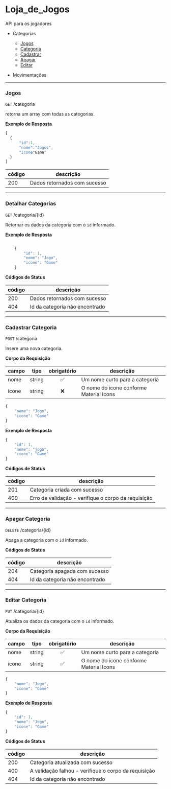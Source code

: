 # Loja_de_Jogos

 API para os jogadores 

- Categorias
    - [Jogos](#listar-todas)
    - [Categoria](#detalhar-categorias)
    - [Cadastrar](#cadastrar-categoria)
    - [Apagar](#apagar-categoria)
    - [Editar](#editar-categoria)

- Movimentações
---


 ### Jogos

`GET` /categoria

retorna um array com todas as categorias.

**Exemplo de Resposta**

```js
[
  {
      "id":1,
      "nome":"Jogos",
      "icone"Game"
  }
]
```
| código | descrição |
|--------|-----------|
|200|Dados retornados com sucesso
---

### Detalhar Categorias 

`GET` /categoria/{id}

Retornar os dados da categoria com o `id` informado.

**Exemplo de Resposta** 

```js

    {
        "id": 1,
        "nome": "Jogo",
        "icone": "Game"
    }

```

**Códigos de Status** 

| código | descrição |
|--------|-----------|
|200|Dados retornados com sucesso
|404| Id da categoria não encontrado

___

### Cadastrar Categoria

`POST` /categoria

Insere uma nova categoria.

**Corpo da Requisição** 

|campo|tipo|obrigatório|descrição
|-----|----|:-----------:|---------
|nome|string|✅|Um nome curto para a categoria
|icone|string|❌|O nome do ícone conforme Material Icons


```js
{
    "nome": "Jogo",
    "icone": "Game"
}
```

**Exemplo de Resposta** 

```js
{
    "id": 1,
    "nome": "jogo",
    "icone": "Game"
}
```

**Códigos de Status** 

| código | descrição |
|--------|-----------|
|201|Categoria criada com sucesso
|400|Erro de validação - verifique o corpo da requisição

---

### Apagar Categoria

`DELETE` /categoria/{id}

Apaga a categoria com o `id` informado.

**Códigos de Status** 

| código | descrição |
|--------|-----------|
|204|Categoria apagada com sucesso
|404| Id da categoria não encontrado

___

### Editar Categoria

`PUT` /categoria/{id}

Atualiza os dados da categoria com o `id` informado.

**Corpo da Requisição** 

|campo|tipo|obrigatório|descrição
|-----|----|:-----------:|---------
|nome|string|✅|Um nome curto para a categoria
|icone|string|✅|O nome do ícone conforme Material Icons


```js
{
    "nome": "Jogo",
    "icone": "Game"
}
```

**Exemplo de Resposta** 

```js
{
    "id": 1,
    "nome": "Jogo",
    "icone": "Game"
}
```

**Códigos de Status** 

| código | descrição |
|--------|-----------|
|200|Categoria atualizada com sucesso
|400| A validação falhou - verifique o corpo da requisição
|404| Id da categoria não encontrado

 
